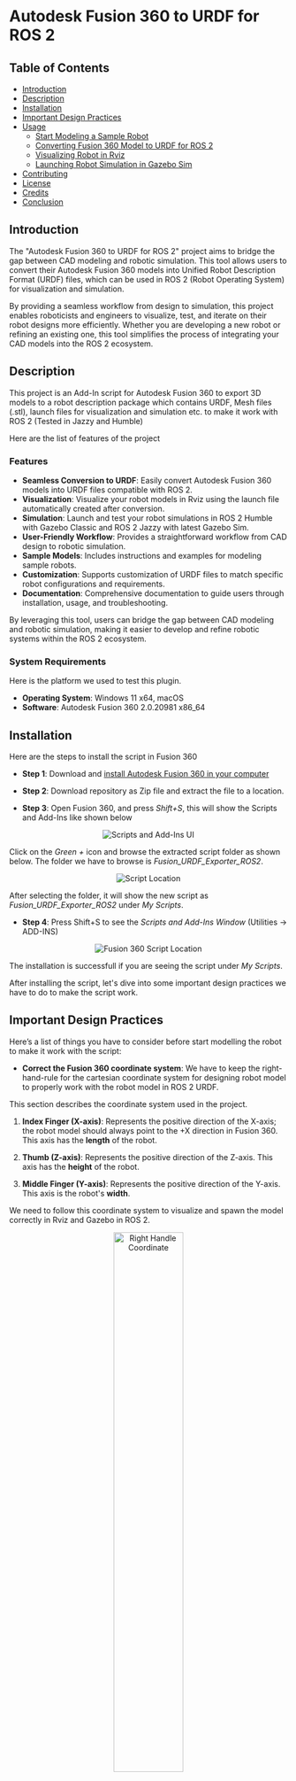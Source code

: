 # Autodesk Fusion 360 to URDF for ROS 2

## Table of Contents
- [Introduction](#introduction)
- [Description](#description)
- [Installation](#installation)
- [Important Design Practices](#important-design-practices)
- [Usage](#usage)
  - [Start Modeling a Sample Robot](#start-modeling-a-sample-robot)
  - [Converting Fusion 360 Model to URDF for ROS 2](#converting-fusion-360-model-to-urdf-for-ros-2)
  - [Visualizing Robot in Rviz](#visualizing-robot-in-rviz)
  - [Launching Robot Simulation in Gazebo Sim](#launching-robot-simulation-in-gazebo-sim)
- [Contributing](#contributing)
- [License](#license)
- [Credits](#credits)
- [Conclusion](#conclusion)

## Introduction
The "Autodesk Fusion 360 to URDF for ROS 2" project aims to bridge the gap between CAD modeling and robotic simulation. 
This tool allows users to convert their Autodesk Fusion 360 models into Unified Robot Description Format (URDF) files, which can be used in ROS 2 (Robot Operating System) for visualization and simulation.
 
By providing a seamless workflow from design to simulation, this project enables roboticists and engineers to visualize, test, and iterate on their robot designs more efficiently. Whether you are developing a new robot or refining an existing one, this tool simplifies the process of integrating your CAD models into the ROS 2 ecosystem.

## Description
This project is an Add-In script for Autodesk Fusion 360 to export 3D models to a robot description package which contains URDF, Mesh files (.stl),
launch files for visualization and simulation etc. to make it work with ROS 2 (Tested in Jazzy and Humble)

Here are the list of features of the project

### Features
- **Seamless Conversion to URDF**: Easily convert Autodesk Fusion 360 models into URDF files compatible with ROS 2.
- **Visualization**: Visualize your robot models in Rviz using the launch file automatically created after conversion.
- **Simulation**: Launch and test your robot simulations in ROS 2 Humble with Gazebo Classic and ROS 2 Jazzy with latest Gazebo Sim.
- **User-Friendly Workflow**: Provides a straightforward workflow from CAD design to robotic simulation.
- **Sample Models**: Includes instructions and examples for modeling sample robots.
- **Customization**: Supports customization of URDF files to match specific robot configurations and requirements.
- **Documentation**: Comprehensive documentation to guide users through installation, usage, and troubleshooting.

By leveraging this tool, users can bridge the gap between CAD modeling and robotic simulation, making it easier to develop and refine robotic systems within the ROS 2 ecosystem.

### System Requirements

Here is the platform we used to test this plugin.

- **Operating System**: Windows 11 x64, macOS
- **Software**: Autodesk Fusion 360 2.0.20981 x86_64

## Installation

Here are the steps to install the script in Fusion 360

* **Step 1**: Download and [install Autodesk Fusion 360 in your computer](https://www.autodesk.com/in/education/edu-software/fusion)

* **Step 2**: Download repository as Zip file and extract the file to a location.

* **Step 3**: Open Fusion 360, and press *Shift+S*, this will show the Scripts and Add-Ins like shown below

<p align="center">
  <img src="img/scripts_ui.png" alt="Scripts and Add-Ins UI">
</p>

Click on the *Green +* icon and browse the extracted script folder as shown below. 
The folder we have to browse is *Fusion_URDF_Exporter_ROS2*. 

<p align="center">
  <img src="img/script_location.png" alt="Script Location">
</p>

After selecting the folder, it will show the new script as *Fusion_URDF_Exporter_ROS2* under *My Scripts*.

* **Step 4**: Press Shift+S to see the *Scripts and Add-Ins Window* (Utilities -> ADD-INS)

<p align="center">
  <img src="img/fusion360_script.png" alt="Fusion 360 Script Location">
</p>

The installation is successfull if you are seeing the script under *My Scripts*.

After installing the script, let's dive into some important design practices we have to do to make the script work.

## Important Design Practices 

Here’s a list of things you have to consider before start modelling the robot to make it work with the script:

* **Correct the Fusion 360 coordinate system**: We have to keep the right-hand-rule for the cartesian coordinate system for designing robot model to properly work with the robot model in ROS 2 URDF. 

This section describes the coordinate system used in the project.


1) **Index Finger (X-axis)**: Represents the positive direction of the X-axis; the robot model should always point to the +X direction in Fusion 360. This axis has the **length** of the robot.

2) **Thumb (Z-axis)**: Represents the positive direction of the Z-axis. This axis has the **height** of the robot.

3) **Middle Finger (Y-axis)**: Represents the positive direction of the Y-axis. This axis is the robot's **width**.

We need to follow this coordinate system to visualize and spawn the model correctly in Rviz and Gazebo in ROS 2.

<p align="center">
  <img src="img/right_handle_coordinate.png" alt="Right Handle Coordinate" width="50%">
</p>

- **Define all robot links as Components Definitions**:
  - Ensure all robot "links" are defined as components in your model.
  - The root link has to be defined in the name of `base_link`.
  - Errors like `KeyError: base_link__1` occur if `base_link` is incorrectly assigned.

- **Joint Definition**:
  - Parent links must be set as **Component2** when defining joints, not as **Component1**.

- **Component Requirements**:
  - Components should contain **only bodies**—nested components are not supported.
  - Avoid components that have other components inside them.

- **URDF Export Issues**:
  - Abnormal URDF exports without error messages usually indicate joint problems—redefine the joints and try again.
  - Supported joint types: **Rigid**, **Slider**, and **Revolute**.

- **Complex Kinematic Loops and Spherical Joints**:
  - Avoid using Fusion 360’s inbuilt joint editor for positioning joints in complex kinematic loops.
  - For spherical joints:
    - Export as revolute joints and later modify them to spherical joints in the URDF.
    - This works only if the target parser/engine supports spherical joints (e.g., PyBullet).

- **Joint Alignment**:
  - Misalignments can occur during initial joint positioning in Fusion.
  - Manual adjustments can cause cascading issues with visual and collision properties.

- **Export Tips**:
  - Turn off "Capture design history" before exporting.
  - Use distinct names for components and save individual components in separate folders to prevent issues.

- **Specific Issues**:
  - Copy-paste actions can lead to problems; prefer "copy-paste new" for components.
  - Preplan component placement to avoid assembly issues.

These points cover the critical limitations and considerations when using the script for exporting URDF files from Fusion 360 models.



## Usage
### Start Modeling a Sample Robot
Instructions on how to start modeling a sample robot using Autodesk Fusion 360.

### Converting Fusion 360 Model to URDF for ROS 2
After completing the CAD model in Fusion 360, Press Shift+S for opening the script box and select the *Fusion_URDF_Exporter_ROS2* script from My Scripts. 

<p align="center">
  <img src="img/fusion_360_steps.png" alt="Intro Screen">
</p>


* **Step 1**: It will show a welcome screen showing the basic information about the script and ask the user to proceed with conversion or not.

* **Step 2**: After pressing the *Ok* button, it will ask for the folder in which the ROS 2 package has to be created.
 

* **Step 3**: When we press the *Ok* button it will show the browse dialog and we can select a folder.  

* **Step 4**: After selecting the folder select which Gazebo version we have to go for. Here are the two option that is current available (Gazebo Harmonic or Classic). Based on the input, it will create the launch file for that. 

* **Step 5**: Once you select the Gazebo version, it will show the final message whether it is successful or not. 
It will create the ROS 2 description package after this conversion.

### Building ROS 2 Package

After creating the ROS 2 package for your robot, you can copy the ROS 2 package to your ROS 2 workspace.
If you are working in Windows 11, you can work on ROS 2 using WSL or using a virtual machine. Othervice you can reboot and 
select Ubuntu 22.04 for ROS 2 Humble/Ubuntu 24.04 for ROS 2 Jazzy.

For example, if you use *ros2bot* model from demos folder and convert to ROS 2 package, you will get a package named
*ros2bot_description*. The package is also put in the demos folder for your reference. Copy to your ROS 2 workspace

For eg. Let's ros2_ws is the name of the workspace and you copied the package to the *src* folder of the workspace.

```
cd ~/ros2_ws
colcon build
```
After building the package, do sourcing of the workspace

```
source install/setup.bash
```
After doing the sourcing of the workspace, we can do the visualization and simulation of the robot.
### Visualizing Robot in Rviz
Here is the command to visualize the robot in Rviz

```
ros2 launch ros2bot_description display.launch.py
```
This will be showing Rviz along with *joint_state_publisher_gui* node.

<p align="center">
  <img src="img/rviz_visualization.png" alt="Rviz Visualization">
</p>

### Launching Robot Simulation in Gazebo Sim
Here is the command to spawn the robot in Gazebo. The same command can be use for Gazebo Classic and Gazebo Sim.

```
ros2 launch ros2bot_description gazebo.launch.py
```
**Note**: The URDF doesn't have any Gazebo plugin or ROS 2 controllers configurations. We have to edit the package to include all the 
plugins of Gazebo.

<p align="center">
  <img src="img/gazebo_visualization.png" alt="Gazebo Visualization">
</p>


## Contributing

Always welcome bug fixes, new features etc.

* **Create a Pull Request**: Ceate a pull request from your forked repository. Provide a clear description of the changes and any relevant information. 


## License

This project is licensed under the terms of the [MIT License](LICENSE).


## Credits
This project is an updation of repositories from [syuntoku14](https://github.com/syuntoku14/fusion2urdf) and [dheena2k2](https://github.com/dheena2k2/fusion2urdf-ros2). 


## Conclusion

In conclusion, the "Autodesk Fusion 360 to URDF for ROS 2" project provides a powerful and user-friendly tool for roboticists and engineers. By streamlining the process of converting CAD models to URDF files, this tool enhances the efficiency of robot design, visualization, and simulation within the ROS 2 ecosystem. We hope this project will significantly contribute to your robotic development efforts and look forward to your feedback and contributions.